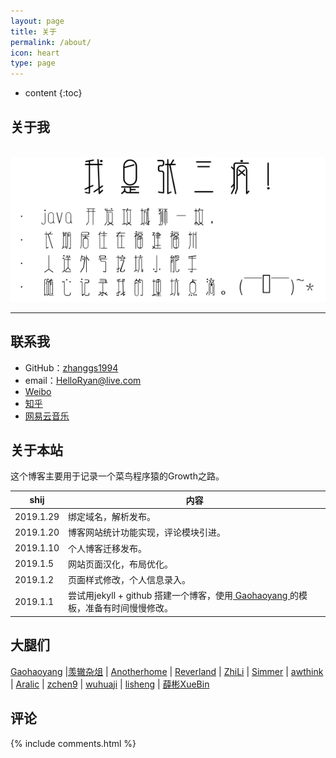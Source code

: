 ```yaml
---
layout: page
title: 关于
permalink: /about/
icon: heart
type: page
---
```



<html>
<style>
        canvas{display:block;left:0;position:absolute;top:0;z-index: 1;margin-top: 50px;}
        </style>  
 <script type="text/javascript" src="../js/jquery-2.0.0.min.js"></script>
<canvas id="mycanvas"></canvas>
 <script type="text/javascript">
 $(function(){
    var Fireworks = function(){
    var self = this;
    var rand = function(rMi, rMa){return ~~((Math.random()*(rMa-rMi+1))+rMi);}
    var hitTest = function(x1, y1, w1, h1, x2, y2, w2, h2){return !(x1 + w1 < x2 || x2 + w2 < x1 || y1 + h1 < y2 || y2 + h2 < y1);};
    window.requestAnimFrame=function(){return window.requestAnimationFrame||window.webkitRequestAnimationFrame||window.mozRequestAnimationFrame||window.oRequestAnimationFrame||window.msRequestAnimationFrame||function(a){window.setTimeout(a,1E3/60)}}();
    self.init = function(){ 
    self.canvas = document.getElementById('mycanvas');             
    self.canvas.width = self.cw = $(window).innerWidth();
    self.canvas.height = self.ch = $(window).innerHeight();         
    self.particles = [];    
    self.partCount = 150;
    self.fireworks = [];    
    self.mx = self.cw/2;
    self.my = self.ch/2;
    self.currentHue = 30;
    self.partSpeed = 5;
    self.partSpeedVariance = 10;
    self.partWind = 50;
    self.partFriction = 5;
    self.partGravity = 1;
    self.hueMin = 0;
    self.hueMax = 360;
    self.fworkSpeed = 4;
    self.fworkAccel = 10;
    self.hueVariance = 30;
    self.flickerDensity = 25;
    self.showShockwave = true;
    self.showTarget = false;
    self.clearAlpha = 25;
    $(document.body).append(self.canvas);
    self.ctx = self.canvas.getContext('2d');
    self.ctx.lineCap = 'round';
    self.ctx.lineJoin = 'round';
    self.lineWidth = 1;
    self.bindEvents();          
    self.canvasLoop();
    self.canvas.onselectstart = function() {
    return false;
    };
    };      
    self.createParticles = function(x,y, hue){
    var countdown = self.partCount;
    while(countdown--){
    var newParticle = {
        x: x,
        y: y,
        coordLast: [
            {x: x, y: y},
            {x: x, y: y},
            {x: x, y: y}
        ],
        angle: rand(0, 360),
        speed: rand(((self.partSpeed - self.partSpeedVariance) <= 0) ? 1 : self.partSpeed - self.partSpeedVariance, (self.partSpeed + self.partSpeedVariance)),
        friction: 1 - self.partFriction/100,
        gravity: self.partGravity/2,
        hue: rand(hue-self.hueVariance, hue+self.hueVariance),
        brightness: rand(50, 80),
        alpha: rand(40,100)/100,
        decay: rand(10, 50)/1000,
        wind: (rand(0, self.partWind) - (self.partWind/2))/25,
        lineWidth: self.lineWidth
    };              
    self.particles.push(newParticle);
    }
    };
    self.updateParticles = function(){
    var i = self.particles.length;
    while(i--){
    var p = self.particles[i];
    var radians = p.angle * Math.PI / 180;
    var vx = Math.cos(radians) * p.speed;
    var vy = Math.sin(radians) * p.speed;
    p.speed *= p.friction;                
    p.coordLast[2].x = p.coordLast[1].x;
    p.coordLast[2].y = p.coordLast[1].y;
    p.coordLast[1].x = p.coordLast[0].x;
    p.coordLast[1].y = p.coordLast[0].y;
    p.coordLast[0].x = p.x;
    p.coordLast[0].y = p.y;
    p.x += vx;
    p.y += vy;
    p.y += p.gravity;
    p.angle += p.wind;              
    p.alpha -= p.decay;
    if(!hitTest(0,0,self.cw,self.ch,p.x-p.radius, p.y-p.radius, p.radius*2, p.radius*2) || p.alpha < .05){                  
        self.particles.splice(i, 1);    
    }
    };
    };  
    self.drawParticles = function(){
    var i = self.particles.length;
    while(i--){
    var p = self.particles[i];                          
    var coordRand = (rand(1,3)-1);
    self.ctx.beginPath();                               
    self.ctx.moveTo(Math.round(p.coordLast[coordRand].x), Math.round(p.coordLast[coordRand].y));
    self.ctx.lineTo(Math.round(p.x), Math.round(p.y));
    self.ctx.closePath();               
    self.ctx.strokeStyle = 'hsla('+p.hue+', 100%, '+p.brightness+'%, '+p.alpha+')';
    self.ctx.stroke();              
    if(self.flickerDensity > 0){
        var inverseDensity = 50 - self.flickerDensity;                  
        if(rand(0, inverseDensity) === inverseDensity){
            self.ctx.beginPath();
            self.ctx.arc(Math.round(p.x), Math.round(p.y), rand(p.lineWidth,p.lineWidth+3)/2, 0, Math.PI*2, false)
            self.ctx.closePath();
            var randAlpha = rand(50,100)/100;
            self.ctx.fillStyle = 'hsla('+p.hue+', 100%, '+p.brightness+'%, '+randAlpha+')';
            self.ctx.fill();
        }   
    }
    };
    };
    self.createFireworks = function(startX, startY, targetX, targetY){
    var newFirework = {
    x: startX,
    y: startY,
    startX: startX,
    startY: startY,
    hitX: false,
    hitY: false,
    coordLast: [
        {x: startX, y: startY},
        {x: startX, y: startY},
        {x: startX, y: startY}
    ],
    targetX: targetX,
    targetY: targetY,
    speed: self.fworkSpeed,
    angle: Math.atan2(targetY - startY, targetX - startX),
    shockwaveAngle: Math.atan2(targetY - startY, targetX - startX)+(90*(Math.PI/180)),
    acceleration: self.fworkAccel/100,
    hue: self.currentHue,
    brightness: rand(50, 80),
    alpha: rand(50,100)/100,
    lineWidth: self.lineWidth
    };          
    self.fireworks.push(newFirework);
    };
    self.updateFireworks = function(){
    var i = self.fireworks.length;
    while(i--){
    var f = self.fireworks[i];
    self.ctx.lineWidth = f.lineWidth;
    vx = Math.cos(f.angle) * f.speed,
    vy = Math.sin(f.angle) * f.speed;
    f.speed *= 1 + f.acceleration;              
    f.coordLast[2].x = f.coordLast[1].x;
    f.coordLast[2].y = f.coordLast[1].y;
    f.coordLast[1].x = f.coordLast[0].x;
    f.coordLast[1].y = f.coordLast[0].y;
    f.coordLast[0].x = f.x;
    f.coordLast[0].y = f.y;
    if(f.startX >= f.targetX){
        if(f.x + vx <= f.targetX){
            f.x = f.targetX;
            f.hitX = true;
        } else {
            f.x += vx;
        }
    } else {
        if(f.x + vx >= f.targetX){
            f.x = f.targetX;
            f.hitX = true;
        } else {
            f.x += vx;
        }
    }
    if(f.startY >= f.targetY){
        if(f.y + vy <= f.targetY){
            f.y = f.targetY;
            f.hitY = true;
        } else {
            f.y += vy;
        }
    } else {
        if(f.y + vy >= f.targetY){
            f.y = f.targetY;
            f.hitY = true;
        } else {
            f.y += vy;
        }
    }               
    if(f.hitX && f.hitY){
        self.createParticles(f.targetX, f.targetY, f.hue);
        self.fireworks.splice(i, 1);
    }
    };
    };
    self.drawFireworks = function(){
    var i = self.fireworks.length;
    self.ctx.globalCompositeOperation = 'lighter';
    while(i--){
    var f = self.fireworks[i];      
    self.ctx.lineWidth = f.lineWidth;
    var coordRand = (rand(1,3)-1);                  
    self.ctx.beginPath();                           
    self.ctx.moveTo(Math.round(f.coordLast[coordRand].x), Math.round(f.coordLast[coordRand].y));
    self.ctx.lineTo(Math.round(f.x), Math.round(f.y));
    self.ctx.closePath();
    self.ctx.strokeStyle = 'hsla('+f.hue+', 100%, '+f.brightness+'%, '+f.alpha+')';
    self.ctx.stroke();  
    if(self.showTarget){
        self.ctx.save();
        self.ctx.beginPath();
        self.ctx.arc(Math.round(f.targetX), Math.round(f.targetY), rand(1,8), 0, Math.PI*2, false)
        self.ctx.closePath();
        self.ctx.lineWidth = 1;
        self.ctx.stroke();
        self.ctx.restore();
    }
    if(self.showShockwave){
        self.ctx.save();
        self.ctx.translate(Math.round(f.x), Math.round(f.y));
        self.ctx.rotate(f.shockwaveAngle);
        self.ctx.beginPath();
        self.ctx.arc(0, 0, 1*(f.speed/5), 0, Math.PI, true);
        self.ctx.strokeStyle = 'hsla('+f.hue+', 100%, '+f.brightness+'%, '+rand(25, 60)/100+')';
        self.ctx.lineWidth = f.lineWidth;
        self.ctx.stroke();
        self.ctx.restore();
    }
    };
    };
    self.bindEvents = function(){
    $(window).on('resize', function(){          
    clearTimeout(self.timeout);
    self.timeout = setTimeout(function() {
        self.canvas.width = self.cw = $(window).innerWidth();
        self.canvas.height = self.ch = $(window).innerHeight();
        self.ctx.lineCap = 'round';
        self.ctx.lineJoin = 'round';
    }, 100);
    });
    $(self.canvas).on('mousedown', function(e){
    self.mx = e.pageX - self.canvas.offsetLeft;
    self.my = e.pageY - self.canvas.offsetTop;
    self.currentHue = rand(self.hueMin, self.hueMax);
    self.createFireworks(self.cw/2, self.ch, self.mx, self.my); 
    $(self.canvas).on('mousemove.fireworks', function(e){
        self.mx = e.pageX - self.canvas.offsetLeft;
        self.my = e.pageY - self.canvas.offsetTop;
        self.currentHue = rand(self.hueMin, self.hueMax);
        self.createFireworks(self.cw/2, self.ch, self.mx, self.my);                                 
    });             
    });
    $(self.canvas).on('mouseup', function(e){
    $(self.canvas).off('mousemove.fireworks');                                  
    });
    }
    self.clear = function(){
    self.particles = [];
    self.fireworks = [];
    self.ctx.clearRect(0, 0, self.cw, self.ch);
    };
    self.canvasLoop = function(){
    requestAnimFrame(self.canvasLoop, self.canvas);         
    self.ctx.globalCompositeOperation = 'destination-out';
    self.ctx.fillStyle = 'rgba(0,0,0,'+self.clearAlpha/100+')';
    self.ctx.fillRect(0,0,self.cw,self.ch);
    self.updateFireworks();
    self.updateParticles();
    self.drawFireworks();           
    self.drawParticles();
    };
    self.init();        
    }
    var fworks = new Fireworks();
    });
 </script>
 </html>

* content
{:toc}

## 关于我



​                     ![](../img/abouttext.png)

------

## 联系我

* GitHub：[zhanggs1994](https://github.com/zhanggs1994)
* email：HelloRyan@live.com
* [Weibo](https://www.weibo.com/u/3884290688)
* [知乎](https://www.zhihu.com/people/zhang-gan-sheng-87-39/activities)
* [网易云音乐](https://music.163.com/#/user/home?id=483039767)

## 关于本站

这个博客主要用于记录一个菜鸟程序猿的Growth之路。

| shij | 内容                             |
| ---------- | ------------------------------------------------------------ |
| 2019.1.29  | 绑定域名，解析发布。                            |
| 2019.1.20  | 博客网站统计功能实现，评论模块引进。                            |
| 2019.1.10  | 个人博客迁移发布。                                           |
| 2019.1.5   | 网站页面汉化，布局优化。                                     |
| 2019.1.2   | 页面样式修改，个人信息录入。                                 |
| 2019.1.1   | 尝试用jekyll + github 搭建一个博客，使用[ Gaohaoyang ](http://gaohaoyang.github.io/)的模板，准备有时间慢慢修改。 |

## 大腿们

[Gaohaoyang](http://gaohaoyang.github.io) \|[羡辙杂俎](http://zhangwenli.com/blog) \| [Anotherhome](https://www.anotherhome.net) \| [Reverland](http://reverland.org/) \| [ZhiLi](http://lizhipower.github.io/) \| [Simmer](http://simmer-jun.github.io/) \| [awthink](http://awthink.net/) \| [Aralic](http://aralic.github.io/) \| [zchen9](http://www.chen9.info/) \| [wuhuaji](http://wuhuaji.me/) \| [lisheng](http://www.lishengcn.cn/) \| [薛彬XueBin](http://axuebin.com/blog/)

## 评论
{% include comments.html %}
<!-- md摘要显示全文问题解决：在摘要位置留出多行空格即可 -->
<!-- <script type="text/javascript" src="../js/mouse-click-effects.js"></script> -->
